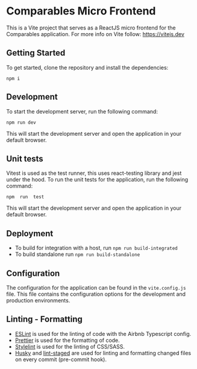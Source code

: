 # Comparables Micro Frontend

This is a Vite project that serves as a ReactJS micro frontend for the Comparables application.
For more info on Vite follow: https://vitejs.dev

## Getting Started

To get started, clone the repository and install the dependencies:

    npm i

## Development

To start the development server, run the following command:

    npm run dev

This will start the development server and open the application in your default browser.

## Unit tests

Vitest is used as the test runner, this uses react-testing library and jest under the hood.
To run the unit tests for the application, run the following command:

    npm  run  test

This will start the development server and open the application in your default browser.

## Deployment

-   To build for integration with a host, run `npm run build-integrated`
-   To build standalone run `npm run build-standalone`

## Configuration

The configuration for the application can be found in the `vite.config.js` file. This file contains the configuration options for the development and production environments.

## Linting - Formatting

-   [ESLint](https://rome.tools/) is used for the linting of code with the Airbnb Typescript config.
-   [Prettier](https://prettier.io/) is used for the formatting of code.
-   [Stylelint](https://stylelint.io/) is used for the linting of CSS/SASS.
-   [Husky](https://github.com/typicode/husky) and [lint-staged](https://github.com/okonet/lint-staged) are used for linting and formatting changed files on every commit (pre-commit hook).
